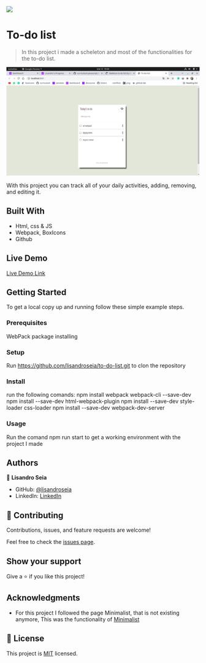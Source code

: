 ![](https://img.shields.io/badge/Microverse-blueviolet)

# To-do list

> In this project i made a scheleton and most of the functionalities for the to-do list.

![screenshot](./app_screenshot.png)

With  this project you can track all of your daily activities, adding, removing, and editing it.

## Built With

- Html, css & JS
- Webpack, BoxIcons
- Github

## Live Demo

[Live Demo Link](https://lisandroseia.github.io/to-do-list/)


## Getting Started

To get a local copy up and running follow these simple example steps.

### Prerequisites
WebPack package installing

### Setup
Run https://github.com/lisandroseia/to-do-list.git to clon the repository

### Install
run the following comands:
npm install webpack webpack-cli --save-dev
npm install --save-dev html-webpack-plugin
npm install --save-dev style-loader css-loader
npm install --save-dev webpack-dev-server


### Usage
Run the comand npm run start to get a working environment with the project I made

## Authors

👤 **Lisandro Seia**

- GitHub: [@lisandroseia](https://github.com/lisandroseia)
- LinkedIn: [LinkedIn](https://www.linkedin.com/in/lisandro-seia-295120225/)

## 🤝 Contributing

Contributions, issues, and feature requests are welcome!

Feel free to check the [issues page](https://github.com/lisandroseia/to-do-list/issues).

## Show your support

Give a ⭐️ if you like this project!

## Acknowledgments

- For this project I followed the page Minimalist, that is not existing anymore,
This was the functionality of [Minimalist](https://www.youtube.com/watch?v=AcUd-_Yjjqg)

## 📝 License

This project is [MIT](./MIT.md) licensed.
